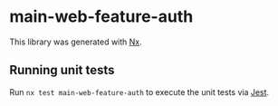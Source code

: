 # main-web-feature-auth

This library was generated with [Nx](https://nx.dev).

## Running unit tests

Run `nx test main-web-feature-auth` to execute the unit tests via [Jest](https://jestjs.io).
